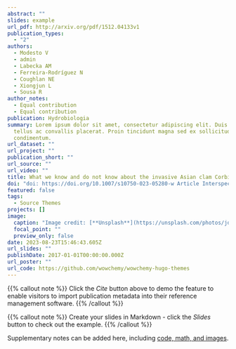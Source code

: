 ```yaml
---
abstract: ""
slides: example
url_pdf: http://arxiv.org/pdf/1512.04133v1
publication_types:
  - "2"
authors:
  - Modesto V
  - admin
  - Labecka AM
  - Ferreira-Rodríguez N
  - Coughlan NE
  - Xiongjun L
  - Sousa R
author_notes:
  - Equal contribution
  - Equal contribution
publication: Hydrobiologia
summary: Lorem ipsum dolor sit amet, consectetur adipiscing elit. Duis posuere
  tellus ac convallis placerat. Proin tincidunt magna sed ex sollicitudin
  condimentum.
url_dataset: ""
url_project: ""
publication_short: ""
url_source: ""
url_video: ""
title: What we know and do not know about the invasive Asian clam Corbicula fluminea
doi: "doi: https://doi.org/10.1007/s10750-023-05280-w Article Interspecific"
featured: false
tags:
  - Source Themes
projects: []
image:
  caption: "Image credit: [**Unsplash**](https://unsplash.com/photos/jdD8gXaTZsc)"
  focal_point: ""
  preview_only: false
date: 2023-08-23T15:46:43.605Z
url_slides: ""
publishDate: 2017-01-01T00:00:00.000Z
url_poster: ""
url_code: https://github.com/wowchemy/wowchemy-hugo-themes
---
```


{{% callout note %}}
Click the *Cite* button above to demo the feature to enable visitors to import publication metadata into their reference management software.
{{% /callout %}}

{{% callout note %}}
Create your slides in Markdown - click the *Slides* button to check out the example.
{{% /callout %}}

Supplementary notes can be added here, including [code, math, and images](https://wowchemy.com/docs/writing-markdown-latex/).
